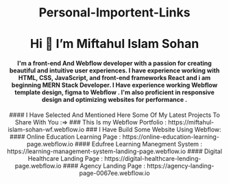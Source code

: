 

<h1 align="center">Personal-Importent-Links</h1>

<h1 align="center">Hi 👋 I’m Miftahul Islam Sohan</h1>
<h4 align="center">I'm a front-end And Webflow developer with a passion for creating beautiful and intuitive user experiences. I have experience working with HTML, CSS, JavaScript, and front-end frameworks React and i am beginning MERN Stack Developer. I Have experience working Webflow template design, figma to Webflow . I'm also proficient in responsive design and optimizing websites for performance .</h4>

<Div  align="center">
#### I Have Selected And Mentioned Here Some Of My Latest Projects To Share With You :=>
### This Is my Webflow Portfolio : https://miftahul-islam-sohan-wf.webflow.io
### I Have Build Some Website Using Webflow:
#### Online Education Learning Page : https://online-education-learning-page.webflow.io
#### Edufree Learning Manegment System : https://learning-management-system-landing-page.webflow.io
#### Digital Healthcare Landing Page : https://digital-healthcare-lending-page.webflow.io
#### Agency Landing Page :  https://agency-landing-page-0067ee.webflow.io
</Div>
